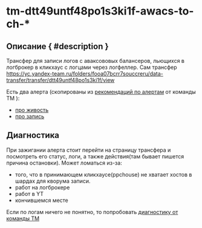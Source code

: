 # tm-dtt49untf48po1s3ki1f-awacs-to-ch-*

## Описание { #description }
Трансфер для записи логов с аваксововых балансеров, льющихся в логброкер в кликхаус с логцами через логфеллер.
Сам трансфер https://yc.yandex-team.ru/folders/fooa07bcrr7souccreru/data-transfer/transfer/dtt49untf48po1s3ki1f/view

Есть два алерта (скопированы из [рекомендаций по алертам](https://wiki.yandex-team.ru/transfer-manager/replication/monitoring/alerts/) от команды ТМ ):
- [про живость](https://solomon.yandex-team.ru/admin/projects/direct/alerts/tm-dtt49untf48po1s3ki1f-awacs-to-ch-active)
- [про запись](https://solomon.yandex-team.ru/admin/projects/direct/alerts/tm-dtt49untf48po1s3ki1f-awacs-to-ch-write)

## Диагностика
При зажигании алерта стоит перейти на страницу трансфера и посмотреть его статус, логи, а также действия(там бывает пишется причина остановки).
Может ломаться из-за:
 - того, что в принимающем кликхаусе(ppchouse) не хватает хостов в шардах для кворума записи.
 - работ на логброкере
 - работ в YT
 - кончившемся месте

Если по логам ничего не понятно, то попробовать [диагностику от команды ТМ](https://wiki.yandex-team.ru/transfer-manager/replication/monitoring/Alerts/#chtodelatprisrabatyvaniialerta)

